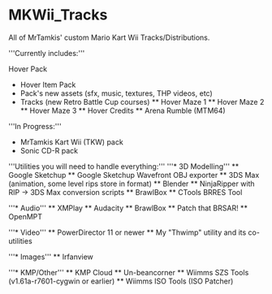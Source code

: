 # MKWii_Tracks

All of MrTamkis' custom Mario Kart Wii Tracks/Distributions.

'''Currently includes:'''

Hover Pack
* Hover Item Pack
* Pack's new assets (sfx, music, textures, THP videos, etc)
* Tracks (new Retro Battle Cup courses)
** Hover Maze 1
** Hover Maze 2
** Hover Maze 3
** Hover Credits
** Arena Rumble (MTM64)

'''In Progress:'''
* MrTamkis Kart Wii (TKW) pack
* Sonic CD-R pack




'''Utilities you will need to handle everything:'''
'''* 3D Modelling'''
** Google Sketchup
** Google Sketchup Wavefront OBJ exporter
** 3DS Max (animation, some level rips store in format)
** Blender
** NinjaRipper with RIP -> 3DS Max conversion scripts
** BrawlBox
** CTools BRRES Tool

'''* Audio'''
** XMPlay
** Audacity
** BrawlBox
** Patch that BRSAR!
** OpenMPT

'''* Video'''
** PowerDirector 11 or newer
** My "Thwimp" utility and its co-utilities

'''* Images'''
** Irfanview

'''* KMP/Other'''
** KMP Cloud
** Un-beancorner
** Wiimms SZS Tools (v1.61a-r7601-cygwin or earlier)
** Wiimms ISO Tools (ISO Patcher)